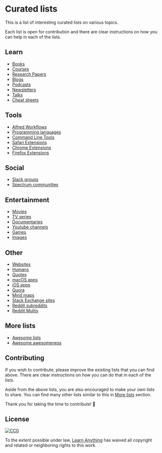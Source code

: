 # Curated lists
This is a list of interesting curated lists on various topics.

Each list is open for contribution and there are clear instructions on how you can help in each of the lists.

## Learn
- [Books](https://github.com/learn-anything/books#interesting-books-)
- [Courses](https://github.com/learn-anything/courses#interesting-courses-)
- [Research Papers](https://github.com/learn-anything/research-papers#interesting-research-papers-)
- [Blogs](https://github.com/learn-anything/blogs#interesting-blogs-)
- [Podcasts](https://github.com/learn-anything/podcasts#interesting-podcasts-)
- [Newsletters](https://github.com/learn-anything/newsletters#interesting-newsletters-)
- [Talks](https://github.com/learn-anything/talks#interesting-talks-)
- [Cheat sheets](https://github.com/learn-anything/cheat-sheets#interesting-cheat-sheets-)

## Tools
- [Alfred Workflows](https://github.com/learn-anything/alfred-workflows#amazing-alfred-workflows-)
- [Programming languages](https://github.com/learn-anything/programming-languages#interesting-programming-languages-)
- [Command Line Tools](https://github.com/learn-anything/command-line-tools#interesting-command-line-utilities-)
- [Safari Extensions](https://github.com/learn-anything/safari-extensions#interesting-safari-extensions-)
- [Chrome Extensions](https://github.com/learn-anything/chrome-extensions#interesting-chrome-extensions-)
- [Firefox Extensions](https://github.com/learn-anything/firefox-extensions#interesting-firefox-extensions-)

## Social
- [Slack groups](https://github.com/learn-anything/slack-groups#interesting-slack-groups-)
- [Spectrum communities](https://github.com/learn-anything/spectrum#interesting-spectrum-communities-)

## Entertainment
- [Movies](https://github.com/learn-anything/movies#interesting-movies-)
- [TV series](https://github.com/learn-anything/tv-series#interesting-tv-series-)
- [Documentaries](https://github.com/learn-anything/documentaries#interesting-documentaries-)
- [Youtube channels](https://github.com/learn-anything/youtube#interesting-youtube-channels-)
- [Games](https://github.com/learn-anything/games#interesting-games-)
- [Images](https://github.com/learn-anything/images#interesting-image-albums-)

## Other
- [Websites](https://github.com/learn-anything/websites#interesting-websites-)
- [Humans](https://github.com/learn-anything/humans#interesting-humans-)
- [Quotes](https://github.com/learn-anything/quotes#interesting-quotes-)
- [macOS apps](https://github.com/learn-anything/macos-apps#interesting-macos-apps-)
- [iOS apps](https://github.com/learn-anything/ios-apps#interesting-ios-apps-)
- [Quora](https://github.com/learn-anything/quora#quora-communities-)
- [Mind maps](https://github.com/learn-anything/mindmaps#interesting-mind-maps-)
- [Stack Exchange sites](https://github.com/learn-anything/stack-exchange#interesting-stack-exchange-sites-)
- [Reddit subreddits](https://github.com/learn-anything/reddit#interesting-reddit-subreddits-)
- [Reddit Multis](https://github.com/learn-anything/reddit-multi#interesting-reddit-multis-)

## More lists
- [Awesome lists](https://github.com/sindresorhus/awesome#contents)
- [Awesome awesomeness](https://github.com/bayandin/awesome-awesomeness#awesome-awesomeness)

## Contributing
If you wish to contribute, please improve the existing lists that you can find above. There are clear instructions on how you can do that in each of the lists.

Aside from the above lists, you are also encouraged to make your own lists to share. You can find many other lists similar to this in [More lists](#more-lists) section.

Thank you for taking the time to contribute! 💜

## License
[![CC0](http://mirrors.creativecommons.org/presskit/buttons/88x31/svg/cc-zero.svg)](https://creativecommons.org/publicdomain/zero/1.0/)

To the extent possible under law, [Learn Anything](https://learn-anything.xyz) has waived all copyright and related or neighboring rights to this work.